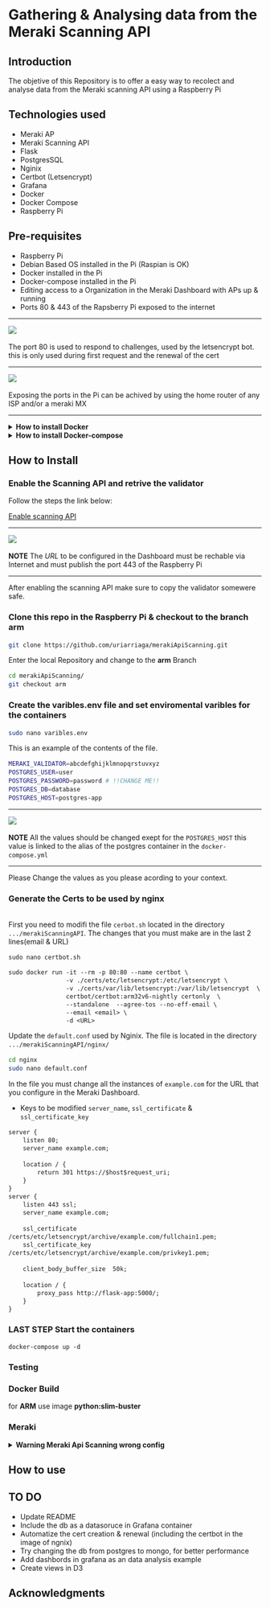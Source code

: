 # Gathering & Analysing data from the Meraki Scanning API
## Introduction
The objetive of this Repository is to offer a easy way to recolect and analyse data from the Meraki scanning API using a Raspberry Pi

## Technologies used
- Meraki AP
- Meraki Scanning API
- Flask
- PostgresSQL
- Nginix
- Certbot (Letsencrypt)
- Grafana
- Docker
- Docker Compose
- Raspberry Pi


## Pre-requisites 

- Raspberry Pi 
- Debian Based OS installed in the Pi (Raspian is OK)
- Docker  installed in the Pi
- Docker-compose  installed in the Pi
- Editing access to a Organization in the Meraki Dashboard with APs up & running 
- Ports 80 & 443 of the Rapsberry Pi exposed to the internet 

---
![](https://img.shields.io/badge/WARNING-NOTE-yellow) 

The port 80 is used to respond to challenges, used by the letsencrypt bot.
this is only used during first request  and the renewal of the cert 

---

![](https://img.shields.io/badge/WARNING-NOTE-yellow) 

Exposing the ports in the Pi can be achived by using the home router of any ISP and/or a meraki MX

---

<details><summary><b>How to install Docker</b></summary>

<p>Follows the steps detailed in the following link:
</p>

[Install Docker](https://docs.docker.com/engine/install/debian/#install-using-the-convenience-script)

</details>

<details><summary><b>How to install Docker-compose</b></summary>
<p>Follows the steps detailed in the following link:
</p>

[Install Docker Compose](https://docs.docker.com/compose/install/)
</details>

## How to Install

### Enable the Scanning API and retrive the validator 

Follow the steps the link below:

[Enable scanning API](https://developer.cisco.com/meraki/scanning-api/#!enable-scanning-api) 

- - - 

![](https://img.shields.io/badge/WARNING-NOTE-yellow) 

**NOTE** The *URL* to be configured in the Dashboard must be rechable via Internet and must publish the port 443 of the Raspberry Pi 

- - - 
After enabling the scanning API make sure to copy the validator somewere safe. 



### Clone this repo in the Raspberry Pi & checkout to the branch **arm**
``` bash
git clone https://github.com/uriarriaga/merakiApiScanning.git
```
Enter the local Repository and change to the **arm** Branch
``` bash 
cd merakiApiScanning/
git checkout arm
```
### Create the varibles.env file and set enviromental varibles for the containers 

``` bash
sudo nano varibles.env
```
This is an example of the contents of the file.
```bash
MERAKI_VALIDATOR=abcdefghijklmnopqrstuvxyz
POSTGRES_USER=user
POSTGRES_PASSWORD=password # !!CHANGE ME!! 
POSTGRES_DB=database
POSTGRES_HOST=postgres-app
```
- - -

![](https://img.shields.io/badge/WARNING-NOTE-yellow)

**NOTE** All the values should be changed exept for the `POSTGRES_HOST` this value is linked to the alias of the postgres container in the `docker-compose.yml`

- - -

Please Change the values as you please acording to your context.

### Generate the Certs to be used by nginx

<br>First you need to modifi the file `cerbot.sh` located in the directory `.../merakiScanningAPI`. The changes that you must make are in the last 2 lines(email & URL) 
```
sudo nano certbot.sh
```
```
sudo docker run -it --rm -p 80:80 --name certbot \
                -v ./certs/etc/letsencrypt:/etc/letsencrypt \
                -v ./certs/var/lib/letsencrypt:/var/lib/letsencrypt  \
                certbot/certbot:arm32v6-nightly certonly  \
                --standalone  --agree-tos --no-eff-email \
                --email <email> \
                -d <URL>
```
Update the `default.conf` used by Nginix. The file is located in the directory 
`.../merakiScanningAPI/nginx/`

``` bash
cd nginx
sudo nano default.conf
```
In the file you must change  all the instances of `example.com`  for the URL that you configure in the Meraki Dashboard. 
- Keys to be modified `server_name`, `ssl_certificate` & `ssl_certificate_key`
``` 
server {
    listen 80;
    server_name example.com;

    location / {
        return 301 https://$host$request_uri;
    }
}
server {
    listen 443 ssl;
    server_name example.com;

    ssl_certificate     /certs/etc/letsencrypt/archive/example.com/fullchain1.pem;
    ssl_certificate_key /certs/etc/letsencrypt/archive/example.com/privkey1.pem;

    client_body_buffer_size  50k;

    location / {
        proxy_pass http://flask-app:5000/;
    }
}
```
### **LAST STEP** Start the containers
```
docker-compose up -d
```

### Testing

### Docker Build
for **ARM** use image **python:slim-buster**

### Meraki
<details><summary><b>Warning Meraki Api Scanning wrong config</b></summary>

![Config in meraki dashboard](images/exampleConfigMeraki.png)
</details>

## How to use

## TO DO
- Update README
- Include the db as a datasoruce in Grafana container
- Automatize the cert creation & renewal (including the certbot in the image of ngnix)
- Try changing the db from postgres to mongo, for better performance 
- Add dashbords in grafana as an data analysis example
- Create views in D3 

## Acknowledgments
